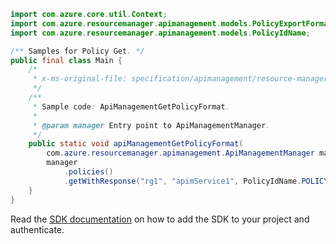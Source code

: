 ```java
import com.azure.core.util.Context;
import com.azure.resourcemanager.apimanagement.models.PolicyExportFormat;
import com.azure.resourcemanager.apimanagement.models.PolicyIdName;

/** Samples for Policy Get. */
public final class Main {
    /*
     * x-ms-original-file: specification/apimanagement/resource-manager/Microsoft.ApiManagement/stable/2021-08-01/examples/ApiManagementGetPolicyFormat.json
     */
    /**
     * Sample code: ApiManagementGetPolicyFormat.
     *
     * @param manager Entry point to ApiManagementManager.
     */
    public static void apiManagementGetPolicyFormat(
        com.azure.resourcemanager.apimanagement.ApiManagementManager manager) {
        manager
            .policies()
            .getWithResponse("rg1", "apimService1", PolicyIdName.POLICY, PolicyExportFormat.RAWXML, Context.NONE);
    }
}
```

Read the [SDK documentation](https://github.com/Azure/azure-sdk-for-java/blob/azure-resourcemanager-apimanagement_1.0.0-beta.3/sdk/apimanagement/azure-resourcemanager-apimanagement/README.md) on how to add the SDK to your project and authenticate.
